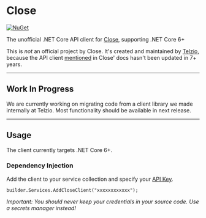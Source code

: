 # Close
[![NuGet](https://img.shields.io/nuget/v/close.svg)](https://www.nuget.org/packages/close/)

The unofficial .NET Core API client for [Close](https://close.com), supporting .NET Core 6+

This is _not_ an official project by Close. It's created and maintained by [Telzio](https://telzio.com), because the API client [mentioned](https://developer.close.com/topics/api-clients/#c) in Close' docs hasn't been updated in 7+ years.

---

## Work In Progress
We are currently working on migrating code from a client library we made internally at Telzio. Most functionality should be available in next release.

---

## Usage
The client currently targets .NET Core 6+.

### Dependency Injection
Add the client to your service collection and specify your [API Key](https://help.close.com/docs/api-keys). 

```builder.Services.AddCloseClient("xxxxxxxxxxxx");```

*Important: You should never keep your credentials in your source code. Use a secrets manager instead!*
